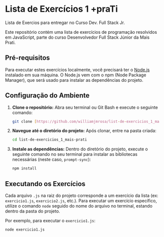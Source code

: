 # Lista de Exercícios 1 +praTi
Lista de Exercios para entregar no Curso Dev. Full Stack Jr.

Este repositório contém uma lista de exercícios de programação resolvidos em JavaScript, parte do curso Desenvolvedor Full Stack Júnior da Mais Prati.

## Pré-requisitos

Para executar estes exercícios localmente, você precisará ter o [Node.js](https://nodejs.org/) instalado em sua máquina. O Node.js vem com o npm (Node Package Manager), que será usado para instalar as dependências do projeto.

## Configuração do Ambiente

1.  **Clone o repositório:**
    Abra seu terminal ou Git Bash e execute o seguinte comando:
    ```bash
    git clone [https://github.com/williamjmrosa/list-de-exercicios_1_mais-prati.git](https://github.com/williamjmrosa/list-de-exercicios_1_mais-prati.git)
    ```

2.  **Navegue até o diretório do projeto:**
    Após clonar, entre na pasta criada:
    ```bash
    cd list-de-exercicios_1_mais-prati
    ```

3.  **Instale as dependências:**
    Dentro do diretório do projeto, execute o seguinte comando no seu terminal para instalar as bibliotecas necessárias (neste caso, `prompt-sync`):
    ```bash
    npm install
    ```

## Executando os Exercícios

Cada arquivo `.js` na raiz do projeto corresponde a um exercício da lista (ex: `exercicio1.js`, `exercicio2.js`, etc.). Para executar um exercício específico, utilize o comando `node` seguido do nome do arquivo no terminal, estando dentro da pasta do projeto.

Por exemplo, para executar o `exercicio1.js`:

```bash
node exercicio1.js